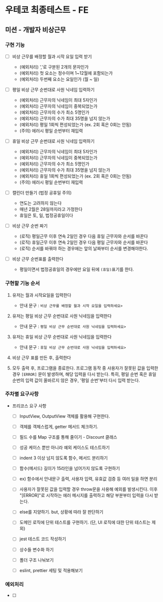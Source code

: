 # 우테코 최종테스트 - FE

## 미션 - 개발자 비상근무

### 구현 기능
  - [ ] 비상 근무를 배정할 월과 시작 요일 입력 받기
    - (예외처리) ','로 구분된 2개의 문자인가
    - (예외처리) 첫 요소는 정수이며 1~12월에 포함되는가
    - (예외처리) 두번째 요소는 요일인가 (월 ~ 일)

  - [ ] 평일 비상 근무 순번대로 사원 닉네임 입력하기
    - (예외처리) 근무자의 닉네임이 최대 5자인가
    - (예외처리) 근무자의 닉네임이 중복되었는가
    - (예외처리) 근무자의 수가 최소 5명인가
    - (예외처리) 근무자의 수가 최대 35명을 넘지 않는가
    - (예외처리) 평일 1회씩 편성되었는가 (ex. 2회 혹은 0회는 안됨)
    - (주의) 에러시 평일 순번부터 재입력

  - [ ] 휴일 비상 근무 순번대로 사원 닉네임 입력하기
    - (예외처리) 근무자의 닉네임이 최대 5자인가
    - (예외처리) 근무자의 닉네임이 중복되었는가
    - (예외처리) 근무자의 수가 최소 5명인가
    - (예외처리) 근무자의 수가 최대 35명을 넘지 않는가
    - (예외처리) 휴일 1회씩 편성되었는가 (ex. 2회 혹은 0회는 안됨)
    - (주의) 에러시 평일 순번부터 재입력

  - [ ] 캘린더 만들기 (법정 공휴일 주의)
    - 연도는 고려하지 않는다
    - 매년 2월은 28일까지라고 가정한다
    - 휴일은 토, 일, 법정공휴일이다

  - [ ] 비상 근무 순번 짜기
    - (로직) 평일근무 이후 연속 2일인 경우 다음 휴일 근무자와 순서를 바꾼다
    - (로직) 휴일근무 이후 연속 2일인 경우 다음 평일 근무자와 순서를 바꾼다
    - (로직) 순서를 바꿔야 하는 경우에는 앞의 날짜부터 순서를 변경해야한다.

  - [ ] 비상 근무 순번표를 출력한다
    - 평일이면서 법정공휴일의 경우에만 요일 뒤에 `(휴일)`표기를 한다.


### 구현할 기능 순서

1. 유저는 월과 시작요일을 입력한다

   - 안내 문구 : `비상 근무를 배정할 월과 시작 요일을 입력하세요>`

2. 유저는 평일 비상 근무 순번대로 사원 닉네임을 입력한다

   - 안내 문구 : `평일 비상 근무 순번대로 사원 닉네임을 입력하세요>`

3. 유저는 휴일 비상 근무 순번대로 사원 닉네임을 입력한다

   - 안내 문구 : `휴일 비상 근무 순번대로 사원 닉네임을 입력하세요>`

4. 비상 근무 표를 만든 후, 출력한다

5. 모두 출력 후, 프로그램을 종료한다. 프로그램 동작 중 사용자가 잘못된 값을 입력한 경우 `[ERROR]` 문이 발생하며, 해당 입력을 다시 받는다. 특히, 평일 순번 혹은 휴일 순번의 입력 값이 올바르지 않은 경우, '평일 순번'부터 다시 입력 받는다.


### 주차별 요구사항

- 프리코스 요구 사항

  - [ ] InputView, OutputView 객체를 활용해 구현한다.
  - [ ] 객체를 객체스럽게, getter 메서드 체크하기.
  - [ ] 필드 수를 Map 구조를 통해 줄이기 - Discount 클래스
  - [ ] 성공 케이스 뿐만 아니라 예외 케이스도 테스트하기
  - [ ] indent 3 이상 넘지 않도록 함수, 메서드 분리하기
  - [ ] 함수(메서드) 길이가 15라인을 넘어가지 않도록 구현하기
  - [ ] ex) 함수에서 안내문구 출력, 사용자 입력, 유효값 검증 등 여러 일을 하면 분리
  - [ ] 사용자가 잘못된 값을 입력할 경우 throw문을 사용해 예외를 발생시킨다. 이후 "[ERROR]"로 시작하는 에러 메시지를 출력하고 해당 부분부터 입력을 다시 받는다.
  - [ ] else를 지양하기. but, 상황에 따라 잘 판단하기
  - [ ] 도메인 로직에 단위 테스트를 구현하기. (단, UI 로직에 대한 단위 테스트는 제외)
  - [ ] jest 테스트 코드 작성하기
  - [ ] 상수들 변수화 하기
  - [ ] 폴더 구조 나눠보기
  - [ ] eslint, prettier 세팅 및 적용해보기


### 예외처리

- [ ] 


